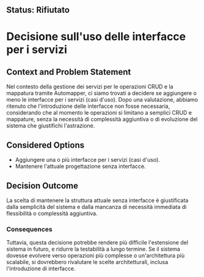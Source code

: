 ## Status: Rifiutato

# Decisione sull'uso delle interfacce per i servizi

## Context and Problem Statement

Nel contesto della gestione dei servizi per le operazioni CRUD e la mappatura tramite Automapper, ci siamo trovati a decidere se aggiungere o meno le interfacce per i servizi (casi d'uso). Dopo una valutazione, abbiamo ritenuto che l'introduzione delle interfacce non fosse necessaria, considerando che al momento le operazioni si limitano a semplici CRUD e mappature, senza la necessità di complessità aggiuntiva o di evoluzione del sistema che giustifichi l'astrazione.

## Considered Options

* Aggiungere una o più interfacce per i servizi (casi d'uso).
* Mantenere l'attuale progettazione senza interfacce.

## Decision Outcome

La scelta di mantenere la struttura attuale senza interfacce è giustificata dalla semplicità del sistema e dalla mancanza di necessità immediata di flessibilità o complessità aggiuntiva.

### Consequences

Tuttavia, questa decisione potrebbe rendere più difficile l'estensione del sistema in futuro, e ridurre la testabilità a lungo termine. Se il sistema dovesse evolvere verso operazioni più complesse o un'architettura più scalabile, si dovrebbero rivalutare le scelte architetturali, inclusa l'introduzione di interfacce.